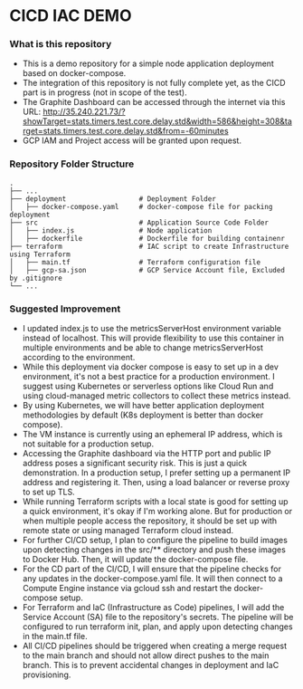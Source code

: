 CICD IAC DEMO
============================
### What is this repository
- This is a demo repository for a simple node application deployment based on docker-compose.
- The integration of this repository is not fully complete yet, as the CICD part is in progress (not in scope of the test).
- The Graphite Dashboard can be accessed through the internet via this URL: http://35.240.221.73/?showTarget=stats.timers.test.core.delay.std&width=586&height=308&target=stats.timers.test.core.delay.std&from=-60minutes
- GCP IAM and Project access will be granted upon request.

### Repository Folder Structure
    .
    ├── ...
    ├── deployment              	# Deployment Folder
    │   ├── docker-compose.yaml 	# docker-compose file for packing deployment
    ├── src                     	# Application Source Code Folder
    │   ├── index.js            	# Node application
    │   ├── dockerfile              # Dockerfile for building containenr
    ├── terraform               	# IAC script to create Infrastructure using Terraform
    │   ├── main.tf             	# Terraform configuration file
    │   ├── gcp-sa.json         	# GCP Service Account file, Excluded by .gitignore
    └── ...

### Suggested Improvement
- I updated index.js to use the metricsServerHost environment variable instead of localhost. This will provide flexibility to use this container in multiple environments and be able to change metricsServerHost according to the environment.
- While this deployment via docker compose is easy to set up in a dev environment, it's not a best practice for a production environment. I suggest using Kubernetes or serverless options like Cloud Run and using cloud-managed metric collectors to collect these metrics instead.
- By using Kubernetes, we will have better application deployment methodologies by default (K8s deployment is better than docker compose).
- The VM instance is currently using an ephemeral IP address, which is not suitable for a production setup.
- Accessing the Graphite dashboard via the HTTP port and public IP address poses a significant security risk. This is just a quick demonstration. In a production setup, I prefer setting up a permanent IP address and registering it. Then, using a load balancer or reverse proxy to set up TLS.
- While running Terraform scripts with a local state is good for setting up a quick environment, it's okay if I'm working alone. But for production or when multiple people access the repository, it should be set up with remote state or using managed Terraform cloud instead.
- For further CI/CD setup, I plan to configure the pipeline to build images upon detecting changes in the src/** directory and push these images to Docker Hub. Then, it will update the docker-compose file.
- For the CD part of the CI/CD, I will ensure that the pipeline checks for any updates in the docker-compose.yaml file. It will then connect to a Compute Engine instance via gcloud ssh and restart the docker-compose setup.
- For Terraform and IaC (Infrastructure as Code) pipelines, I will add the Service Account (SA) file to the repository's secrets. The pipeline will be configured to run terraform init, plan, and apply upon detecting changes in the main.tf file.
- All CI/CD pipelines should be triggered when creating a merge request to the main branch and should not allow direct pushes to the main branch. This is to prevent accidental changes in deployment and IaC provisioning.